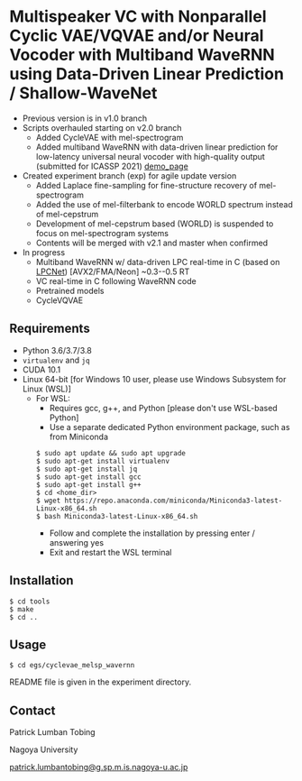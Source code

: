# Multispeaker VC with Nonparallel Cyclic VAE/VQVAE and/or Neural Vocoder with Multiband WaveRNN using Data-Driven Linear Prediction / Shallow-WaveNet

* Previous version is in v1.0 branch
* Scripts overhauled starting on v2.0 branch
    * Added CycleVAE with mel-spectrogram
    * Added multiband WaveRNN with data-driven linear prediction for low-latency universal neural vocoder with high-quality output (submitted for ICASSP 2021) [demo_page](https://demo-icassp2021.audioeval.net/)
* Created experiment branch (exp) for agile update version
    * Added Laplace fine-sampling for fine-structure recovery of mel-spectrogram
    * Added the use of mel-filterbank to encode WORLD spectrum instead of mel-cepstrum
    * Development of mel-cepstrum based (WORLD) is suspended to focus on mel-spectrogram systems
    * Contents will be merged with v2.1 and master when confirmed
* In progress
    * Multiband WaveRNN w/ data-driven LPC real-time in C (based on [LPCNet](https://github.com/mozilla/LPCNet)) [AVX2/FMA/Neon] ~0.3--0.5 RT
    * VC real-time in C following WaveRNN code
    * Pretrained models
    * CycleVQVAE


## Requirements

* Python 3.6/3.7/3.8
* `virtualenv` and `jq`
* CUDA 10.1
* Linux 64-bit [for Windows 10 user, please use Windows Subsystem for Linux (WSL)]
    * For WSL:
        - Requires gcc, g++, and Python [please don't use WSL-based Python]
        - Use a separate dedicated Python environment package, such as from Miniconda
        ```
        $ sudo apt update && sudo apt upgrade
        $ sudo apt-get install virtualenv
        $ sudo apt-get install jq
        $ sudo apt-get install gcc
        $ sudo apt-get install g++
        $ cd <home_dir>
        $ wget https://repo.anaconda.com/miniconda/Miniconda3-latest-Linux-x86_64.sh
        $ bash Miniconda3-latest-Linux-x86_64.sh
        ```
        - Follow and complete the installation by pressing enter / answering yes
        - Exit and restart the WSL terminal


## Installation

```
$ cd tools
$ make
$ cd ..
```

## Usage

```
$ cd egs/cyclevae_melsp_wavernn
```

README file is given in the experiment directory.


## Contact

Patrick Lumban Tobing

Nagoya University

patrick.lumbantobing@g.sp.m.is.nagoya-u.ac.jp

